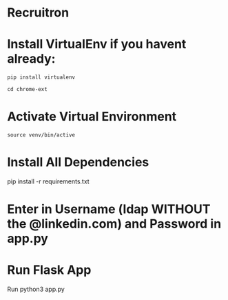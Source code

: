 # Recruitron


# Install VirtualEnv if you havent already:
`pip install virtualenv`

`cd chrome-ext`

# Activate Virtual Environment
`source venv/bin/active`

# Install All Dependencies
pip install -r requirements.txt

# Enter in Username (ldap WITHOUT the @linkedin.com) and Password in app.py

# Run Flask App
Run python3 app.py
